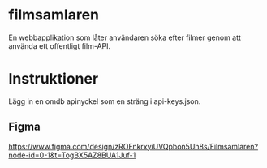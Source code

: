 # filmsamlaren
En webbapplikation som låter användaren söka efter filmer genom att använda ett offentligt film-API.

# Instruktioner
Lägg in en omdb apinyckel som en sträng i api-keys.json.

## Figma

https://www.figma.com/design/zROFnkrxyiUVQpbon5Uh8s/Filmsamlaren?node-id=0-1&t=TogBX5AZ8BUA1Juf-1